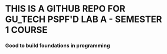 # THIS IS A GITHUB REPO FOR GU_TECH PSPF'D LAB A - SEMESTER 1 COURSE
### Good to build foundations in programming